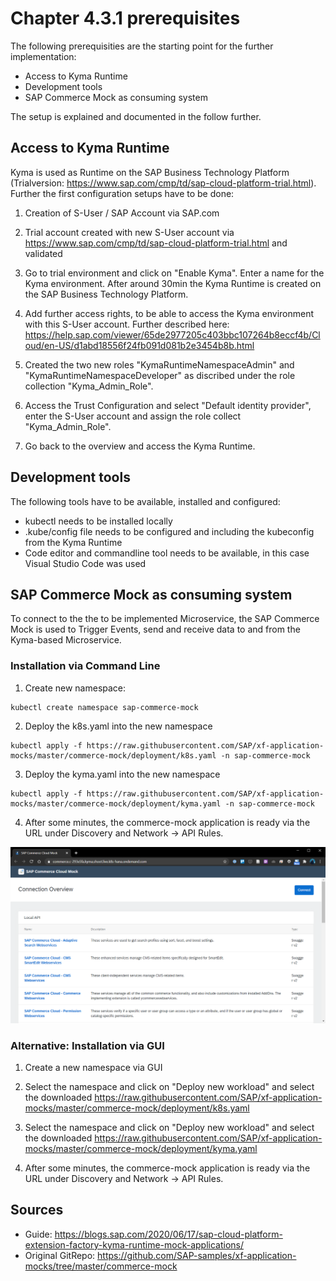 # Chapter 4.3.1 prerequisites

The following prerequisities are the starting point for the further implementation: 

* Access to Kyma Runtime
* Development tools
* SAP Commerce Mock as consuming system

The setup is explained and documented in the follow further.

## Access to Kyma Runtime

Kyma is used as Runtime on the SAP Business Technology Platform (Trialversion: https://www.sap.com/cmp/td/sap-cloud-platform-trial.html). Further the first configuration setups have to be done:

1. Creation of S-User / SAP Account via SAP.com

2. Trial account created with new S-User account via https://www.sap.com/cmp/td/sap-cloud-platform-trial.html and validated

3. Go to trial environment and click on "Enable Kyma". Enter a name for the Kyma environment. After around 30min the Kyma Runtime is created on the SAP Business Technology Platform.

4. Add further access rights, to be able to access the Kyma environment with this S-User account. Further described here: https://help.sap.com/viewer/65de2977205c403bbc107264b8eccf4b/Cloud/en-US/d1abd18556f24fb091d081b2e3454b8b.html 

5. Created the two new roles "KymaRuntimeNamespaceAdmin" and "KymaRuntimeNamespaceDeveloper" as discribed under the role collection "Kyma_Admin_Role".

6. Access the Trust Configuration and select "Default identity provider", enter the S-User account and assign the role collect "Kyma_Admin_Role".

7. Go back to the overview and access the Kyma Runtime. 

## Development tools

The following tools have to be available, installed and configured:

* kubectl needs to be installed locally
* .kube/config file needs to be configured and including the kubeconfig from the Kyma Runtime
* Code editor and commandline tool needs to be available, in this case Visual Studio Code was used

## SAP Commerce Mock as consuming system

To connect to the the to be implemented Microservice, the SAP Commerce Mock is used to Trigger Events, send and receive data to and from the Kyma-based Microservice.

### Installation via Command Line

1. Create new namespace:

```
kubectl create namespace sap-commerce-mock
```

2. Deploy the k8s.yaml into the new namespace
```
kubectl apply -f https://raw.githubusercontent.com/SAP/xf-application-mocks/master/commerce-mock/deployment/k8s.yaml -n sap-commerce-mock

```

3. Deploy the kyma.yaml into the new namespace
```
kubectl apply -f https://raw.githubusercontent.com/SAP/xf-application-mocks/master/commerce-mock/deployment/kyma.yaml -n sap-commerce-mock
```
4. After some minutes, the commerce-mock application is ready via the URL under Discovery and Network -> API Rules.

![](images/SAP-Commerce-Mock-Start.png)


### Alternative: Installation via GUI

1. Create a new namespace via GUI

2. Select the namespace and click on "Deploy new workload" and select the downloaded https://raw.githubusercontent.com/SAP/xf-application-mocks/master/commerce-mock/deployment/k8s.yaml 

3. Select the namespace and click on "Deploy new workload" and select the downloaded https://raw.githubusercontent.com/SAP/xf-application-mocks/master/commerce-mock/deployment/kyma.yaml

4. After some minutes, the commerce-mock application is ready via the URL under Discovery and Network -> API Rules.

## Sources

- Guide: https://blogs.sap.com/2020/06/17/sap-cloud-platform-extension-factory-kyma-runtime-mock-applications/ 
- Original GitRepo: https://github.com/SAP-samples/xf-application-mocks/tree/master/commerce-mock
